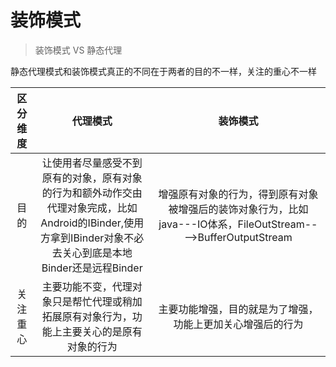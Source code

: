 # 装饰模式

> 装饰模式 VS 静态代理

静态代理模式和装饰模式真正的不同在于两者的目的不一样，关注的重心不一样

| 区分维度 |                           代理模式                           |                           装饰模式                           |
| :------: | :----------------------------------------------------------: | :----------------------------------------------------------: |
|   目的   | 让使用者尽量感受不到原有的对象，原有对象的行为和额外动作交由代理对象完成，比如Android的IBinder,使用方拿到IBinder对象不必去关心到底是本地Binder还是远程Binder | 增强原有对象的行为，得到原有对象被增强后的装饰对象行为，比如java---IO体系，FileOutStream---->BufferOutputStream |
| 关注重心 | 主要功能不变，代理对象只是帮忙代理或稍加拓展原有对象行为，功能上主要关心的是原有对象的行为 |  主要功能增强，目的就是为了增强，功能上更加关心增强后的行为  |

